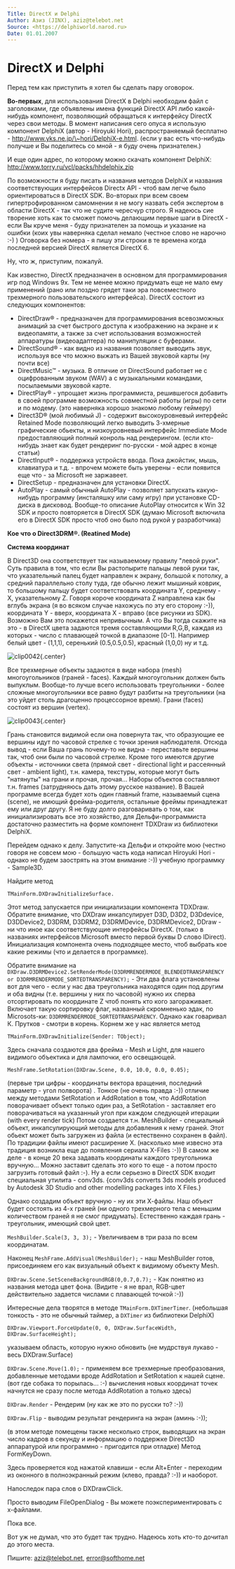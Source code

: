 ```yaml
---
Title: DirectX и Delphi
Author: Азиз (JINX), aziz@telebot.net
Source: <https://delphiworld.narod.ru>
Date: 01.01.2007
---
```



DirectX и Delphi
================

Перед тем как приступить я хотел бы сделать пару оговорок.

**Во-первых**, для
использования DirectX в Delphi необходим файл с заголовками, где
объявлены имена функций DirectX API либо какой-нибудь компонент,
позволяющий обращаться к интерфейсу DirectX через свои методы.
В момент
написания сего опуса я использую компонент DelphiX (автор - Hiroyuki
Hori), распространяемый бесплатно -
http://www.yks.ne.jp/\~hori/DelphiX-e.html. (если у вас есть что-нибудь
получше и Вы поделитесь со мной - я буду очень признателен.)

И еще один адрес, по которому можно скачать компонент DelphiX:
http://www.torry.ru/vcl/packs/hhdelphix.zip

По возможности я буду писать и названия методов DelphiX и названия
соответствующих интерфейсов Directx API - чтоб вам легче было
ориентироваться в DirectX SDK. Во-вторых при всем своем
гипертрофированном самомнении я не могу назвать себя экспертом в области
DirectX - так что не судите чересчур строго. Я надеюсь сие творение
хоть как то сможет помочь делающим первые шаги в DirectX - если Вы
круче меня - буду признателен за помощь и указание на ошибки (коих увы
наверняка сделал немало (честное слово не нарочно :-) ) Оговорка без
номера - я пишу эти строки в те времена когда последней версией DirectX
является DirectX 6.

Ну, что ж, приступим, пожалуй.

Как известно, DirectX предназначен в основном для программирования игр
под Windows 9x. Тем не менее можно придумать еще не мало ему применений
(рано или поздно грядет таки эра повсеместного трехмерного
пользовательского интерфейса). DirectX состоит из следующих компонентов:

- DirectDraw® - предназначен для программирования всевозможных анимаций за счет быстрого доступа к изображению на экране и к видеопамяти, а также за счет использования возможностей аппаратуры (видеоадаптера) по манипуляции с буферами.
- DirectSound® - как видно из названия позволяет выводить звук, используя все что можно выжать из Вашей звуковой карты (ну почти все)
- DirectMusic™ - музыка. В отличие от DirectSound работает не с оцифрованным звуком (WAV) а с музыкальными командами, посылаемыми звуковой карте.
- DirectPlay® - упрощает жизнь программиста, решившегося добавить в своей программе возможность совместной работы (игры) по сети и по модему. (это наверняка хорошо знакомо любому геймеру)
- Direct3D® (мой любимый J) - содержит высокоуровневый интерфейс Retained Mode позволяющий легко выводить 3-хмерные графические обьекты, и низкоуровневый интерфейс Immediate Mode предоставляющий полный конроль над рендерингом. (если кто-нибудь знает как будет рендеринг по-русски - мой адрес в конце статьи)
- DirectInput® - поддержка устройств ввода. Пока джойстик, мышь, клавиатура и т.д. - впрочем можете быть уверены - если появится еще что - за Microsoft не заржавеет.
- DirectSetup - предназначен для установки DirectX.
- AutoPlay - самый обычный AutoPlay - позволяет запускать какую-нибудь программу (инсталяшку или саму игру) при установке CD-диска в дисковод. Вообще-то описание AutoPlay относится к Win 32 SDK и просто повторяется в DirectX SDK (думаю Microsoft включила его в DirectX SDK просто чтоб оно было под рукой у разработчика)

**Кое что о Direct3DRM®. (Reatined Mode)**

**Система координат**

В Direct3D она соответствует так называемому правилу "левой руки".
Суть правила в том, что если Вы растопырите пальцы левой руки так, что
указательный палец будет направлен к экрану, большой к потолку, а
средний параллельно столу туда, где обычно лежит мышиный коврик, то
большому пальцу будет соответствовать координата Y, среднему - X,
указательному Z. Говоря короче координата Z направлена как бы вглубь
экрана (я во всяком случае нахожусь по эту его сторону :-)), координата
Y - вверх, координата X - вправо (все рисунки из SDK). Возможно Вам
это покажется непривычным. А что Вы тогда скажите на это - в DirectX
цвета задаются тремя составляющими R,G,B, каждая из которых - число с
плавающей точкой в диапазоне [0-1]. Например белый цвет - (1,1,1),
серенький (0.5,0.5,0.5), красный (1,0,0) ну и т.д.

![clip0042](clip0042.png){.center}

Все трехмерные объекты задаются в виде набора (mesh) многоугольников
(граней - faces). Каждый многоугольник должен быть выпуклым. Вообще-то
лучше всего использовать треугольники - более сложные многоугольники
все равно будут разбиты на треугольники (на это уйдет столь драгоценно
процессорное время). Грани (faces) состоят из вершин (vertex).

![clip0043](clip0043.png){.center}

Грань становится видимой если она повернута так, что образующие ее
вершины идут по часовой стрелке с точки зрения наблюдателя. Отсюда вывод -
если Ваша грань почему-то не видна - переставьте вершины так, чтоб
они были по часовой стрелке. Кроме того имеются другие объекты -
источники света (прямой свет - directional light и рассеянный свет -
ambient light), т.н. камера, текстуры, которые могут быть "натянуты"
на грани и прочая, прочая... Наборы объектов составляют т.н. frames
(затрудняюсь дать этому русское название). В Вашей программе всегда
будет хоть один главный frame, называемый сцена (scene), не имющий
фрейма-родителя, остальные фреймы принадлежат ему или друг другу. Я не
буду долго разговаривать о том, как инициализировать все это хозяйство,
для Дельфи-программиста достаточно разместить на форме компонент TDXDraw
из библиотеки DelphiX.

Перейдем однако к делу. Запустите-ка Дельфи и откройте мою (честно
говоря не совсем мою - большую часть кода написал Hiroyuki Hori -
однако не будем заострять на этом внимание :-)) учебную программку -
Sample3D.

Найдите метод

    TMainForm.DXDrawInitializeSurface.

Этот метод запускается при инициализации компонента TDXDraw. Обратите
внимание, что DXDraw инкапсулирует D3D, D3D2, D3Ddevice, D3DDevice2,
D3DRM, D3DRM2, D3DRMDevice, D3DRMDevice2, DDraw - ни что иное как
соответствующие интерфейсы DirectX. (только в названиях интерфейсов
Microsoft вместо первой буквы D слово IDirect). Инициализация компонента
очень подходящее место, чтоб выбрать кое какие режимы (что и делается в
программке).

Обратите внимание на
`DXDraw.D3DRMDevice2.SetRenderMode(D3DRMRENDERMODE_BLENDEDTRANSPARENCY
or D3DRMRENDERMODE_SORTEDTRANSPARENCY);` - Эти два флага установлены вот
для чего - если у нас два треугольника находятся один под другим и оба
видны (т.е. вершины у них по часовой) нужно их сперва отсортировать по
координате Z чтоб понять кто кого загораживает. Включает такую
сортировку флаг, названный скромненько эдак, по Microsots-ки:
`D3DRMRENDERMODE_SORTEDTRANSPARENCY`. Однако как говаривал К. Прутков -
смотри в корень. Корнем же у нас является метод

    TMainForm.DXDrawInitialize(Sender: TObject);

Здесь сначала создаются два фрейма - Mesh и Light, для нашего видимого
объектика и для лампочки, его освещающей.

    MeshFrame.SetRotation(DXDraw.Scene, 0.0, 10.0, 0.0, 0.05);

(первые три цифры - координаты вектора вращения, последний параметр -
угол полворота) . Тонкое (не очень правда :-)) отличие между методами
SetRotation и AddRotation в том, что AddRotation поворачивает объект
только один раз, а SetRotation - заставляет его поворачиваться на
указанный угол при каждом следующей итерации (with every render tick)
Потом создается т.н. MeshBuilder - специальный объект, инкапсулирующий
методы для добавления к нему граней. Этот обьект может быть загружен из
файла (и естественно сохранен в файл). По традиции файлы имеют
расширение X. (насколько мне извесно эта традиция возникла еще до
появления сериала X-Files :-)) В самом же деле - в конце 20 века
задавать координаты каждого треугольника вручную... Можно заставит
сделать это кого то еще - а потом просто загрузить готовый файл :-). Ну
а если серьезно в DirectX SDK входит специальная утилита - conv3ds.
{conv3ds converts 3ds models produced by Autodesk 3D Studio and other
modelling packages into X Files.}

Однако создадим объект вручную - ну их эти Х-файлы. Наш объект будет
состоять из 4-х граней (ни одного трехмерного тела с меньшим количеством
граней я не смог придумать). Естественно каждая грань - треугольник,
имеющий свой цвет.

`MeshBuilder.Scale(3, 3, 3);` - Увеличиваем в три раза по всем координатам.

Наконец `MeshFrame.AddVisual(MeshBuilder);` - наш MeshBuilder готов,
присоединяем его как визуальный объект к видимому объекту Mesh.

`DXDraw.Scene.SetSceneBackgroundRGB(0,0.7,0.7);` - Как понятно из названия метода цвет фона.
(Видите - я не врал, RGB-цвет
действительно задается числами с плавающей точкой :-))

Интересные дела творятся в методе `TMainForm.DXTimerTimer`.
(небольшая тонкость - это не
обычный таймер, а `DXTimer` из библиотеки DelphiX)

    DXDraw.Viewport.ForceUpdate(0, 0, DXDraw.SurfaceWidth, DXDraw.SurfaceHeight);

указываем область, которую нужно обновить (не мудрствуя лукаво - весь
DXDraw.Surface)

`DXDraw.Scene.Move(1.0);` - применяем все трехмерные преобразования,
добавленные методами вроде
AddRotation и SetRotation к нашей сцене. (вот где собака то порылась...
:-) вычисления новых координат точек начнутся не сразу после метода
AddRotation а только здесь)

`DXDraw.Render` - Рендерим (ну как же это по русски то? :-))

`DXDraw.Flip` - выводим результат рендеринга на экран (аминь :-));

(в этом методе помещены также несколько строк, выводящих на экран число
кадров в секунду и информацию о поддержке Direct3D аппаратурой или
программно - пригодится при отладке) Метод FormKeyDown.

Здесь проверяется код нажатой клавиши - если Alt+Enter - переходим из
оконного в полноэкранный режим (клево, правда? :-)) и наоборот.

Напоследок пара слов о DXDrawClick.

Просто выводим FileOpenDialog - Вы можете поэкспериментировать с
x-файлами.

Пока все.

Вот уж не думал, что это будет так трудно. Надеюсь
хоть кто-то дочитал до этого места.

Пишите: aziz@telebot.net, error@softhome.net

